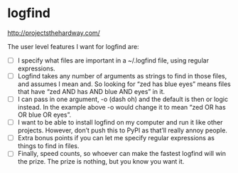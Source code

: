 # logfind
http://projectsthehardway.com/

The user level features I want for logfind are:

- [ ] I specify what files are important in a ~/.logfind file, using regular expressions.
- [ ] Logfind takes any number of arguments as strings to find in those files, and assumes I mean and. So looking for “zed has blue eyes” means files that have “zed AND has AND blue AND eyes” in it.
- [ ] I can pass in one argument, -o (dash oh) and the default is then or logic instead. In the example above -o would change it to mean “zed OR has OR blue OR eyes”.
- [ ] I want to be able to install logfind on my computer and run it like other projects. However, don’t push this to PyPI as that’ll really annoy people.
- [ ] Extra bonus points if you can let me specify regular expressions as things to find in files.
- [ ] Finally, speed counts, so whoever can make the fastest logfind will win the prize. The prize is nothing, but you know you want it.
